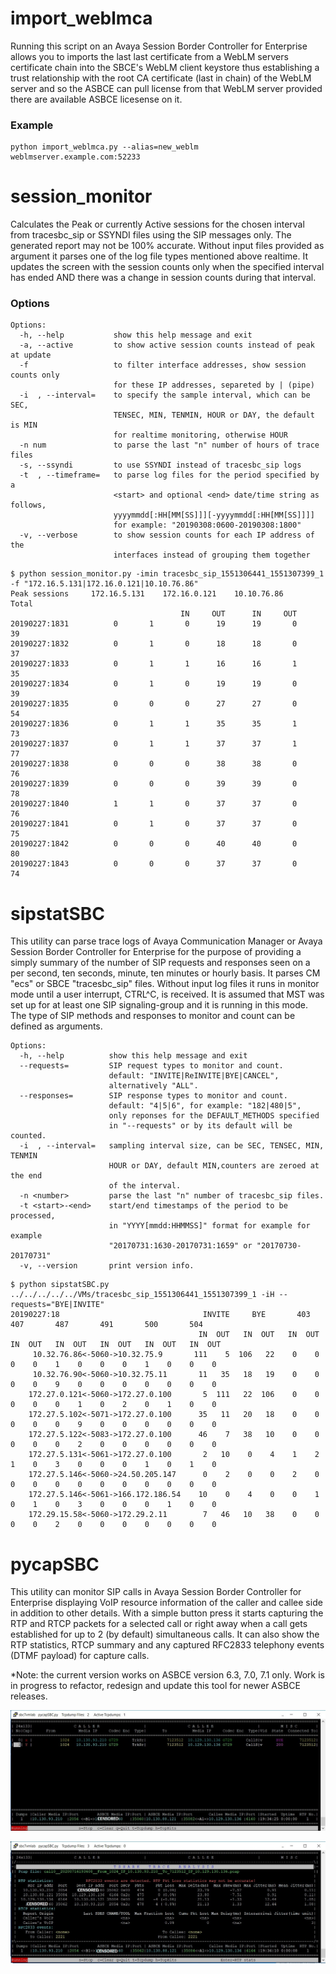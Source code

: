 # import_weblmca #

Running this script on an Avaya Session Border Controller for Enterprise allows you to imports the last
last certificate from a WebLM servers certificate chain into the SBCE's WebLM client keystore thus establishing a trust
relationship with the root CA certificate (last in chain) of the WebLM server and so the ASBCE can pull license from
that WebLM server provided there are available ASBCE licesense on it.

### Example ###
```
python import_weblmca.py --alias=new_weblm weblmserver.example.com:52233
```

# session_monitor #

Calculates the Peak or currently  Active sessions for the chosen interval 
from tracesbc_sip or SSYNDI files using the SIP messages only. The 
generated report may not be  100% accurate. Without input files provided 
as argument it parses one of the log file types mentioned above realtime. It 
updates the screen with the session counts only when the specified interval 
has ended  AND there was a change in session counts during that interval.

### Options ###

```
Options:
  -h, --help           show this help message and exit
  -a, --active         to show active session counts instead of peak at update
  -f                   to filter interface addresses, show session counts only
                       for these IP addresses, separeted by | (pipe)
  -i  , --interval=    to specify the sample interval, which can be SEC,
                       TENSEC, MIN, TENMIN, HOUR or DAY, the default is MIN
                       for realtime monitoring, otherwise HOUR
  -n num               to parse the last "n" number of hours of trace files
  -s, --ssyndi         to use SSYNDI instead of tracesbc_sip logs
  -t  , --timeframe=   to parse log files for the period specified by a
                       <start> and optional <end> date/time string as follows,
                       yyyymmdd[:HH[MM[SS]]][-yyyymmdd[:HH[MM[SS]]]]
                       for example: "20190308:0600-20190308:1800"
  -v, --verbose        to show session counts for each IP address of the
                       interfaces instead of grouping them together
```

```
$ python session_monitor.py -imin tracesbc_sip_1551306441_1551307399_1 -f "172.16.5.131|172.16.0.121|10.10.76.86"
Peak sessions     172.16.5.131    172.16.0.121    10.10.76.86        Total
                                      IN     OUT      IN     OUT
20190227:1831          0       1       0      19      19       0        39
20190227:1832          0       1       0      18      18       0        37
20190227:1833          0       1       1      16      16       1        35
20190227:1834          0       1       0      19      19       0        39
20190227:1835          0       0       0      27      27       0        54
20190227:1836          0       1       1      35      35       1        73
20190227:1837          0       1       1      37      37       1        77
20190227:1838          0       0       0      38      38       0        76
20190227:1839          0       0       0      39      39       0        78
20190227:1840          1       1       0      37      37       0        76
20190227:1841          0       1       0      37      37       0        75
20190227:1842          0       0       0      40      40       0        80
20190227:1843          0       0       0      37      37       0        74
```


# sipstatSBC #

This utility can parse trace logs of Avaya Communication Manager or Avaya
Session Border Controller for Enterprise for the purpose of providing a simply
summary of the number of SIP requests and responses seen on a per second, ten
seconds, minute, ten minutes or hourly basis. It parses CM "ecs" or SBCE
"tracesbc_sip" files. Without input log files it runs in monitor mode until a
user interrupt, CTRL^C, is received. It is assumed that MST was set up for at
least one SIP signaling-group and it is running in this mode. The type of SIP
methods and responses to monitor and count can be defined as arguments.


```
Options:
  -h, --help          show this help message and exit
  --requests=         SIP request types to monitor and count.
                      default: "INVITE|ReINVITE|BYE|CANCEL",
                      alternatively "ALL".
  --responses=        SIP response types to monitor and count.
                      default: "4|5|6", for example: "182|480|5",
                      only reponses for the DEFAULT_METHODS specified
                      in "--requests" or by its default will be counted.
  -i  , --interval=   sampling interval size, can be SEC, TENSEC, MIN, TENMIN
                      HOUR or DAY, default MIN,counters are zeroed at the end
                      of the interval.
  -n <number>         parse the last "n" number of tracesbc_sip files.
  -t <start>-<end>    start/end timestamps of the period to be processed,
                      in "YYYY[mmdd:HHMMSS]" format for example for example
                      "20170731:1630-20170731:1659" or "20170730-20170731"
  -v, --version       print version info.
```

```
$ python sipstatSBC.py ../../../../../VMs/tracesbc_sip_1551306441_1551307399_1 -iH --requests="BYE|INVITE"
20190227:18                                INVITE     BYE       403       407       487       491       500       504
                                          IN  OUT   IN  OUT   IN  OUT   IN  OUT   IN  OUT   IN  OUT   IN  OUT   IN  OUT
     10.32.76.86<-5060->10.32.75.9       111    5  106   22    0    0    0    0    1    0    0    0    1    0    0    0
     10.32.76.90<-5060->10.32.75.11       11   35   18   19    0    0    0    0    9    0    0    0    0    0    0    0
    172.27.0.121<-5060->172.27.0.100       5  111   22  106    0    0    0    0    0    1    0    2    0    1    0    0
    172.27.5.102<-5071->172.27.0.100      35   11   20   18    0    0    0    0    0    9    0    0    0    0    0    0
    172.27.5.122<-5083->172.27.0.100      46    7   38   10    0    0    0    0    0    2    0    0    0    0    0    0
    172.27.5.131<-5061->172.27.0.100       2   10    0    4    1    2    1    0    3    0    0    0    1    0    1    0
    172.27.5.146<-5060->24.50.205.147      0    2    0    0    2    0    0    0    0    0    0    0    0    0    0    0
    172.27.5.146<-5061->166.172.186.54    10    0    4    0    0    1    0    1    0    3    0    0    0    1    0    0
    172.29.15.58<-5060->172.29.2.11        7   46   10   38    0    0    0    0    2    0    0    0    0    0    0    0
```


# pycapSBC #

This utility can monitor SIP calls in Avaya Session Border Controller for Enterprise displaying
VoIP resource information of the caller and callee side in addition to other details. With a
simple button press it starts capturing the RTP and RTCP packets for a selected call or right
away when a call gets established for up to 2 (by default) simultaneous calls. It can also
show the RTP statistics, RTCP summary and any captured RFC2833 telephony events (DTMF payload)
for capture calls.

*Note: the current version works on ASBCE version 6.3, 7.0, 7.1 only. Work is in progress to
refactor, redesign and update this tool for newer ASBCE releases.

![alt text](./pycapSBC.jpg?raw=true "Dashboard")

![alt text](./pycapSBC2.jpg?raw=true "RTP stats")